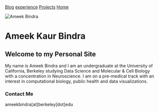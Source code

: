 <html>
<head>
<meta name="viewport" content="width=device-width, initial-scale=1">
<style>
body {
  margin: 0;
  font-family: BlinkMacSystemFont, "Segoe UI", "Segoe UI Emoji";
}

.topnav {
  overflow: hidden;
  background-color: #FFF;
}

.topnav a {
  float: right;
  color: #000;
  text-align: center;
  padding: 14px 16px;
  text-decoration: none;
  font-size: 17px;
}

.topnav a:hover {
  background-color: #267CB9;
  color: white;
}

.topnav a.active {
  background-color: white;
  color: #267CB9 ;
}
</style>
</head>
<body>

<div class="topnav">
  <a href="#blog">Blog</a>
  <a href="#experience">experience</a>
  <a href="#projects">Projects</a>
  <a class="active" href="#home">Home</a>
</div>
</nav>

        
![Ameek Bindra](
        Ameeki.github.io/Ameek.JPG
      )
      
</body>
      
# Ameek Kaur Bindra

## Welcome to my Personal Site

My name is Ameek Bindra and I am an undergraduate at the University of California, Berkeley studying Data Science and Molecular & Cell Biology with a concentration in Neuroscience. I am on a pre-medical track with an interest in computational biology, public health and data visualizations.

### Contact Me
ameekbindra[at]berkeley[dot]edu
